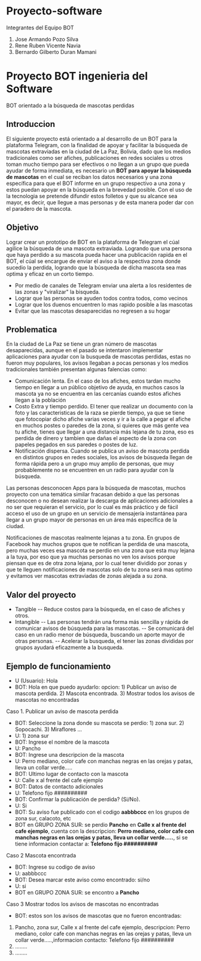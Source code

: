 # Proyecto-software

Integrantes del Equipo BOT

1. Jose Armando Pozo Silva
2. Rene Ruben Vicente Navia
3. Bernardo Gilberto Duran Mamani
# Proyecto BOT ingenieria del Software
BOT orientado a la búsqueda de mascotas perdidas 
## Introduccion
El siguiente proyecto está orientado a al desarrollo de un BOT para la plataforma Telegram, con la finalidad de apoyar y facilitar la búsqueda de mascotas extraviadas en la ciudad de La Paz, Bolivia, dado que los medios tradicionales como ser afiches, publicaciones en redes sociales u otros toman mucho tiempo para ser efectivos o no llegan a un grupo que pueda ayudar de forma inmediata, es necesario un **BOT para apoyar la búsqueda de mascotas** en el cual se reciban los datos necesarios y una zona específica para que el BOT informe en un grupo respectivo a una zona y estos puedan apoyar en la búsqueda en la brevedad posible.
Con el uso de la tecnologia se pretende difundir estos folletos y que su alcance sea mayor, es decir, que llegue a mas personas y de esta manera 
poder dar con el paradero de la mascota.
## Objetivo
Lograr crear un prototipo de BOT en la plataforma de Telegram el cúal agilice la búsqueda de una mascota extraviada. Logrando que una persona que haya perdido a su mascota pueda hacer una publicación rapida en el BOT, el cúal se encargue de enviar el aviso a la respectiva zona donde sucedio la perdida, logrando que la búsqueda de dicha mascota sea mas optima y eficaz en un corto tiempo.
* Por medio de canales de Telegram enviar una alerta a los residentes de las zonas y "viralizar" la bisqueda.
* Lograr que las personas se ayuden todos contra todos, como vecinos
* Lograr que los duenos encuentren lo mas rapido posible a las mascotas
* Evitar que las mascotas desaparecidas no regresen a su hogar


## Problematica
En la ciudad de La Paz se tiene un gran número de mascotas desaparecidas, aunque en el pasado se intentaron implementar aplicaciones para ayudar con la busqueda de mascotas perdidas, estas no fueron muy populares, los avisos llegaban a pocas personas y los medios tradicionales también presentan algunas falencias como:
- Comunicación lenta. En el caso de los afiches, estos tardan mucho tiempo en llegar a un público objetivo de ayuda, en muchos casos la mascota ya no se encuentra en las cercanías cuando estos afiches llegan a la población
- Costo Extra y tiempo perdido. El tener que realizar un documento con la foto y las caracteristicas de la raza se pierde tiempo, ya que se tiene que fotocopiar dicho afiche varias veces y ir a la calle a pegar el afiche en muchos postes o paredes de la zona, si quieres que más gente vea tu afiche, tienes que llegar a una distancia más lejana de tu zona, eso es perdida de dinero y tambien que dañas el aspecto de la zona con papeles pegados en sus paredes o postes de luz. 
- Notificación dispersa. Cuando se publica un aviso de mascota perdida en distintos grupos en redes sociales, los avisos de búsqueda llegan de forma rápida pero a un grupo muy amplio de personas, que muy probablemente no se encuentren en un radio para ayudar con la búsqueda.

Las personas desconocen Apps para la búsqueda de mascotas, muchos proyecto con una temática similar fracasan debido a que las personas desconocen o no desean realizar la descarga de aplicaciones adicionales a no ser que requieran el servicio, por lo cual es más práctico y de fácil acceso el uso de un grupo en un servicio de mensajería instantánea para llegar a un grupo mayor de personas en un área más específica de la ciudad.

Notificaciones de mascotas realmente lejanas a tu zona. En grupos de Facebook hay muchos grupos que te notifican la perdida de una mascota, pero muchas veces esa mascota se perdio en una zona que esta muy lejana a la tuya, por eso que ya muchas personas no ven los avisos porque piensan que es de otra zona lejana, por lo cual tener dividido por zonas y que te lleguen notificaciones de mascotas solo de tu zona será mas optimo y evitamos ver mascotas extraviadas de zonas alejada a su zona.

## Valor del proyecto
- Tangible
-- Reduce costos para la búsqueda, en el caso de afiches y otros.
- Intangible
-- Las personas tendrán una forma más sencilla y rápida de comunicar avisos de búsqueda para las mascotas.
-- Se comunicará del caso en un radio menor de búsqueda, buscando un aporte mayor de otras personas.
-- Acelerar la busqueda, el tener las zonas divididas por grupos ayudará eficazmente a la busqueda.
## Ejemplo de funcionamiento
- U (Usuario): Hola
- BOT: Hola en que puedo ayudarlo: 
opcion: 1) Publicar un aviso de mascota perdida. 2) Mascota encontrada. 3) Mostrar todos los avisos de mascotas no encontradas

Caso 1.  Publicar un aviso de mascota perdida
- BOT: Seleccione la zona donde su mascota se perdio: 1) zona sur. 2) Sopocachi. 3) Miraflores ...
- U: 1) zona sur
- BOT: Ingrese el nombre de la mascota
- U: Pancho
- BOT: Ingrese una descripcion de la mascota
- U: Perro mediano, color cafe con manchas negras en las orejas y patas, lleva un collar verde.....
- BOT: Ultimo lugar de contacto con la mascota
- U: Calle x al frente del cafe ejemplo
- BOT: Datos de contacto adicionales
- U: Telefono fijo ########## 
- BOT: Confirmar la publicación de perdida? (Si/No).
- U: Si
- BOT: Su aviso fue publicado con el codigo **aabbbccc** en los grupos de zona sur, calacoto, etc
- BOT en GRUPO ZONA SUR: se perdio **Pancho** en **Calle x al frente del cafe ejemplo**, cuenta con la descripcion: **Perro mediano, color cafe con manchas negras en las orejas y patas, lleva un collar verde.....**, si se tiene informacion contactar a: **Telefono fijo ##########** 

Caso 2 Mascota encontrada
- BOT: Ingrese su codigo de aviso
- U: aabbbccc
- BOT: Desea marcar este aviso como encontrado: si/no
- U: si
- BOT en GRUPO ZONA SUR: se encontro a **Pancho**

Caso 3 Mostrar todos los avisos de mascotas no encontradas
- BOT: estos son los avisos de mascotas que no fueron encontradas:
1) Pancho, zona sur, Calle x al frente del cafe ejemplo, descripcion: Perro mediano, color cafe con manchas negras en las orejas y patas, lleva un collar verde.....,informacion contacto: Telefono fijo ##########
2) ........
3) ........ 

